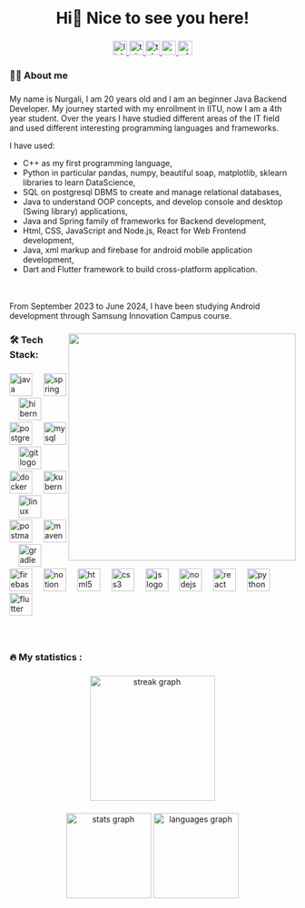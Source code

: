 <br clear="both">
<h1 align="center">Hi👋 Nice to see you here!</h1>

###

<div align="center">
  <a href="https://www.linkedin.com/in/nurgali-khatep-432746276/" target="_blank">
    <img src="https://img.shields.io/static/v1?message=LinkedIn&logo=linkedin&label=&color=0069a0&logoColor=white&labelColor=&style=for-the-badge" height="25" alt="linkedin logo"  />
  </a>
  <a href="https://t.me/khatepnurgali" target="_blank">
    <img src="https://img.shields.io/static/v1?message=Telegram&logo=telegram&label=&color=2CA5E0&logoColor=white&labelColor=&style=for-the-badge" height="25" alt="telegram logo"  />
  </a>
<a href="https://web.telegram.im/#@khatepnurgali" target="_blank">
    <img src="https://img.shields.io/static/v1?message=Telegram-Web&logo=telegram&label=&color=2CA5E0&logoColor=white&labelColor=&style=for-the-badge" height="25" alt="telegram logo"  />
  </a>
  <a href="mailto:nurgali.khatep@gmail.com" target="_blank">
    <img src="https://img.shields.io/static/v1?message=Email&logo=gmail&label=&color=EA4335&logoColor=white&labelColor=&style=for-the-badge" height="25" alt="email logo"  />
  </a>
  <a href="https://wa.me/+7711134882" target="_blank">
    <img src="https://img.shields.io/static/v1?message=WhatsApp&logo=whatsapp&label=&color=25D366&logoColor=white&labelColor=&style=for-the-badge" height="25" alt="whatsapp logo" />
</a>
</div>

###

<h3 align="left">👩‍💻  About me</h3>

###

<p align="left">My name is Nurgali, I am 20 years old and I am an beginner Java Backend Developer. My journey started with my enrollment in IITU, now I am a 4th year student. Over the years I have studied different areas of the IT field and used different interesting programming languages and frameworks. 

I have used: <br/>
- C++ as my first programming language, <br/>
- Python in particular pandas, numpy, beautiful soap, matplotlib, sklearn libraries to learn DataScience, <br/>
- SQL on postgresql DBMS to create and manage relational databases, <br/>
- Java to understand OOP concepts, and develop console and desktop (Swing library) applications, <br/>
- Java and Spring family of frameworks for Backend development, <br/>
- Html, CSS, JavaScript and Node.js, React for Web Frontend development, <br/>
- Java, xml markup and firebase for android mobile application development, <br/> 
- Dart and Flutter framework to build cross-platform application. <br/>
<br/>
<br/>
From September 2023 to June 2024, I have been studying Android development through Samsung Innovation Campus course. 
</p>

###


<img align='right' src="https://media.giphy.com/media/836HiJc7pgzy8iNXCn/giphy.gif" width="400" />

###
<h3 align="left">🛠 Tech Stack:</h3>

###

<div align="left">
  <img src="https://skillicons.dev/icons?i=java" height="40" alt="java logo"  />
  <img width="12" />
   <img src="https://skillicons.dev/icons?i=spring" height="40" alt="spring logo"  />
  <img width="12" />
  <img src="https://skillicons.dev/icons?i=hibernate" height="40" alt="hibernate logo"  />
  <img width="12" />
  <img src="https://skillicons.dev/icons?i=postgres" height="40" alt="postgresql logo"  />
  <img width="12" />
  <img src="https://skillicons.dev/icons?i=mysql" height="40" alt="mysql logo"  />
  <img width="12" />
  <img src="https://skillicons.dev/icons?i=git" height="40" alt="git logo"  />
  <img width="12" />
  <img src="https://skillicons.dev/icons?i=docker" height="40" alt="docker logo"  />
  <img width="12" />
  <img src="https://skillicons.dev/icons?i=kubernetes" height="40" alt="kubernetes logo"  />
  <img width="12" />
  <img src="https://skillicons.dev/icons?i=linux" height="40" alt="linux logo"  />
  <img width="12" />
  <img src="https://skillicons.dev/icons?i=postman" height="40" alt="postman logo"  />
  <img width="12" />
  <img src="https://skillicons.dev/icons?i=maven" height="40" alt="maven logo"  />
  <img width="12" />
  <img src="https://skillicons.dev/icons?i=gradle" height="40" alt="gradle logo"  />
  <img width="12" />
  <img src="https://skillicons.dev/icons?i=firebase" height="40" alt="firebase logo"  />
  <img width="12" />
  <img src="https://skillicons.dev/icons?i=notion" height="40" alt="notion logo"  />
  <img width="12" />
  <img src="https://skillicons.dev/icons?i=html" height="40" alt="html5 logo"  />
  <img width="12" />
  <img src="https://skillicons.dev/icons?i=css" height="40" alt="css3 logo"  />
  <img width="12" />
  <img src="https://skillicons.dev/icons?i=js" height="40" alt="js logo"  />
  <img width="12" />
  <img src="https://skillicons.dev/icons?i=nodejs" height="40" alt="nodejs logo"  />
  <img width="12" />
  <img src="https://skillicons.dev/icons?i=react" height="40" alt="react logo"  />
  <img width="12" />
  <img src="https://skillicons.dev/icons?i=py" height="40" alt="python logo"  />
  <img width="12" />
  <img src="https://skillicons.dev/icons?i=flutter" height="40" alt="flutter logo"  />

</div>

###
<br/>
<h3 align="left">🔥   My statistics :</h3>

###

<div align="center">
  <img src="https://streak-stats.demolab.com?user=khatep&locale=en&mode=daily&theme=dark&hide_border=false&border_radius=5&order=3" height="220" alt="streak graph"  />
</div>

###

<div align="center">
  <img src="https://github-readme-stats.vercel.app/api?username=khatep&hide_title=false&hide_rank=false&show_icons=true&include_all_commits=true&count_private=true&disable_animations=false&theme=dracula&locale=en&hide_border=false&order=1" height="150" alt="stats graph"  />
  <img src="https://github-readme-stats.vercel.app/api/top-langs?username=khatep&locale=en&hide_title=false&layout=compact&card_width=320&langs_count=5&theme=dracula&hide_border=false&order=2" height="150" alt="languages graph"  />
</div>

###
